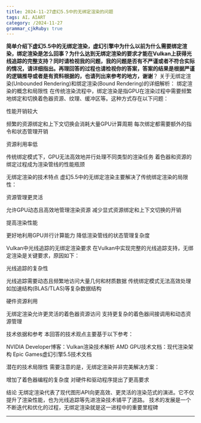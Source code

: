 ```yaml
---
title: 2024-11-27虚幻5.5中的无绑定渲染的问题
tags: AI，AIART
category: /2024-11-27
grammar_cjkRuby: true
---
```

**简单介绍下虚幻5.5中的无绑定渲染，虚幻引擎中为什么以前为什么需要绑定渲染，绑定渲染是怎么回事？为什么达到无绑定渲染的要求才能在Vulkan上获得光线追踪的完整支持？同时请检视我的问题，我的问题是否有不严谨或者不符合实际的情况，请详细指出。再理回答的过程也请检视你的答案，答案的结果是根据严谨的逻辑推导或者是有资料根据的，也请列出来参考的地方，谢谢**？
关于无绑定渲染(Unbounded Rendering)和绑定渲染(Bound Rendering)的详细解析：
绑定渲染的概念和局限性
在传统渲染流程中，绑定渲染是指GPU在渲染过程中需要频繁地绑定和切换着色器资源、纹理、缓冲区等。这种方式存在以下问题：

性能开销较大

频繁的资源绑定和上下文切换会消耗大量GPU计算周期
每次绑定都需要额外的指令和状态管理开销


资源利用率低

传统绑定模式下，GPU无法高效地并行处理不同类型的渲染任务
着色器和资源的绑定过程成为渲染管线的性能瓶颈



无绑定渲染的技术特点
虚幻5.5中的无绑定渲染主要解决了传统绑定渲染的局限性：

资源管理更灵活

允许GPU动态且高效地管理渲染资源
减少显式资源绑定和上下文切换的开销


提高渲染性能

更好地利用GPU并行计算能力
降低渲染管线的状态管理复杂度



Vulkan中光线追踪的无绑定渲染要求
在Vulkan中实现完整的光线追踪支持，无绑定渲染是关键要求，原因如下：

光线追踪的复杂性

光线追踪需要动态且频繁地访问大量几何和材质数据
传统绑定模式无法高效处理如加速结构(BLAS/TLAS)等复杂数据结构


硬件资源利用

无绑定渲染允许更灵活的着色器资源访问
支持更复杂的着色器间接调用和动态资源管理



技术依据和参考
本回答的技术观点主要基于以下参考：

NVIDIA Developer博客：Vulkan渲染技术解析
AMD GPU技术文档：现代渲染架构
Epic Games虚幻引擎5.5技术文档

潜在的技术局限性
需要注意的是，无绑定渲染并非完美解决方案：

增加了着色器编程的复杂度
对硬件和驱动程序提出了更高要求

结论
无绑定渲染代表了现代图形API向更高效、更灵活的渲染范式的演进。它不仅提升了渲染性能，也为光线追踪等先进渲染技术铺平了道路。
技术的发展是一个不断迭代和优化的过程，无绑定渲染就是这一进程中的重要里程碑


----------

